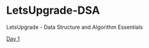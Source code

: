 # LetsUpgrade-DSA
LetsUpgrade - Data Structure and Algorithm Essentials

[Day 1](https://github.com/G1Joshi/LetsUpgrade-DSA/tree/main/Assignments/Day%201)
